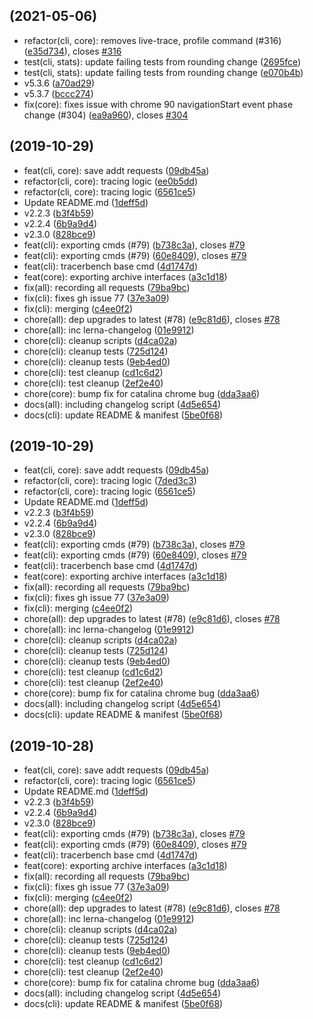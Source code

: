 ##  (2021-05-06)

* refactor(cli, core): removes live-trace, profile command (#316) ([e35d734](https://github.com/tracerbench/tracerbench/commit/e35d734)), closes [#316](https://github.com/tracerbench/tracerbench/issues/316)
* test(cli, stats): update failing tests from rounding change ([2695fce](https://github.com/tracerbench/tracerbench/commit/2695fce))
* test(cli, stats): update failing tests from rounding change ([e070b4b](https://github.com/tracerbench/tracerbench/commit/e070b4b))
* v5.3.6 ([a70ad29](https://github.com/tracerbench/tracerbench/commit/a70ad29))
* v5.3.7 ([bccc274](https://github.com/tracerbench/tracerbench/commit/bccc274))
* fix(core): fixes issue with chrome 90 navigationStart event phase change (#304) ([ea9a960](https://github.com/tracerbench/tracerbench/commit/ea9a960)), closes [#304](https://github.com/tracerbench/tracerbench/issues/304)



## (2019-10-29)

- feat(cli, core): save addt requests ([09db45a](https://github.com/tracerbench/tracerbench/commit/09db45a))
- refactor(cli, core): tracing logic ([ee0b5dd](https://github.com/tracerbench/tracerbench/commit/ee0b5dd))
- refactor(cli, core): tracing logic ([6561ce5](https://github.com/tracerbench/tracerbench/commit/6561ce5))
- Update README.md ([1deff5d](https://github.com/tracerbench/tracerbench/commit/1deff5d))
- v2.2.3 ([b3f4b59](https://github.com/tracerbench/tracerbench/commit/b3f4b59))
- v2.2.4 ([6b9a9d4](https://github.com/tracerbench/tracerbench/commit/6b9a9d4))
- v2.3.0 ([828bce9](https://github.com/tracerbench/tracerbench/commit/828bce9))
- feat(cli): exporting cmds (#79) ([b738c3a](https://github.com/tracerbench/tracerbench/commit/b738c3a)), closes [#79](https://github.com/tracerbench/tracerbench/issues/79)
- feat(cli): exporting cmds (#79) ([60e8409](https://github.com/tracerbench/tracerbench/commit/60e8409)), closes [#79](https://github.com/tracerbench/tracerbench/issues/79)
- feat(cli): tracerbench base cmd ([4d1747d](https://github.com/tracerbench/tracerbench/commit/4d1747d))
- feat(core): exporting archive interfaces ([a3c1d18](https://github.com/tracerbench/tracerbench/commit/a3c1d18))
- fix(all): recording all requests ([79ba9bc](https://github.com/tracerbench/tracerbench/commit/79ba9bc))
- fix(cli): fixes gh issue 77 ([37e3a09](https://github.com/tracerbench/tracerbench/commit/37e3a09))
- fix(cli): merging ([c4ee0f2](https://github.com/tracerbench/tracerbench/commit/c4ee0f2))
- chore(all): dep upgrades to latest (#78) ([e9c81d6](https://github.com/tracerbench/tracerbench/commit/e9c81d6)), closes [#78](https://github.com/tracerbench/tracerbench/issues/78)
- chore(all): inc lerna-changelog ([01e9912](https://github.com/tracerbench/tracerbench/commit/01e9912))
- chore(cli): cleanup scripts ([d4ca02a](https://github.com/tracerbench/tracerbench/commit/d4ca02a))
- chore(cli): cleanup tests ([725d124](https://github.com/tracerbench/tracerbench/commit/725d124))
- chore(cli): cleanup tests ([9eb4ed0](https://github.com/tracerbench/tracerbench/commit/9eb4ed0))
- chore(cli): test cleanup ([cd1c6d2](https://github.com/tracerbench/tracerbench/commit/cd1c6d2))
- chore(cli): test cleanup ([2ef2e40](https://github.com/tracerbench/tracerbench/commit/2ef2e40))
- chore(core): bump fix for catalina chrome bug ([dda3aa6](https://github.com/tracerbench/tracerbench/commit/dda3aa6))
- docs(all): including changelog script ([4d5e654](https://github.com/tracerbench/tracerbench/commit/4d5e654))
- docs(cli): update README & manifest ([5be0f68](https://github.com/tracerbench/tracerbench/commit/5be0f68))

## (2019-10-29)

- feat(cli, core): save addt requests ([09db45a](https://github.com/tracerbench/tracerbench/commit/09db45a))
- refactor(cli, core): tracing logic ([7ded3c3](https://github.com/tracerbench/tracerbench/commit/7ded3c3))
- refactor(cli, core): tracing logic ([6561ce5](https://github.com/tracerbench/tracerbench/commit/6561ce5))
- Update README.md ([1deff5d](https://github.com/tracerbench/tracerbench/commit/1deff5d))
- v2.2.3 ([b3f4b59](https://github.com/tracerbench/tracerbench/commit/b3f4b59))
- v2.2.4 ([6b9a9d4](https://github.com/tracerbench/tracerbench/commit/6b9a9d4))
- v2.3.0 ([828bce9](https://github.com/tracerbench/tracerbench/commit/828bce9))
- feat(cli): exporting cmds (#79) ([b738c3a](https://github.com/tracerbench/tracerbench/commit/b738c3a)), closes [#79](https://github.com/tracerbench/tracerbench/issues/79)
- feat(cli): exporting cmds (#79) ([60e8409](https://github.com/tracerbench/tracerbench/commit/60e8409)), closes [#79](https://github.com/tracerbench/tracerbench/issues/79)
- feat(cli): tracerbench base cmd ([4d1747d](https://github.com/tracerbench/tracerbench/commit/4d1747d))
- feat(core): exporting archive interfaces ([a3c1d18](https://github.com/tracerbench/tracerbench/commit/a3c1d18))
- fix(all): recording all requests ([79ba9bc](https://github.com/tracerbench/tracerbench/commit/79ba9bc))
- fix(cli): fixes gh issue 77 ([37e3a09](https://github.com/tracerbench/tracerbench/commit/37e3a09))
- fix(cli): merging ([c4ee0f2](https://github.com/tracerbench/tracerbench/commit/c4ee0f2))
- chore(all): dep upgrades to latest (#78) ([e9c81d6](https://github.com/tracerbench/tracerbench/commit/e9c81d6)), closes [#78](https://github.com/tracerbench/tracerbench/issues/78)
- chore(all): inc lerna-changelog ([01e9912](https://github.com/tracerbench/tracerbench/commit/01e9912))
- chore(cli): cleanup scripts ([d4ca02a](https://github.com/tracerbench/tracerbench/commit/d4ca02a))
- chore(cli): cleanup tests ([725d124](https://github.com/tracerbench/tracerbench/commit/725d124))
- chore(cli): cleanup tests ([9eb4ed0](https://github.com/tracerbench/tracerbench/commit/9eb4ed0))
- chore(cli): test cleanup ([cd1c6d2](https://github.com/tracerbench/tracerbench/commit/cd1c6d2))
- chore(cli): test cleanup ([2ef2e40](https://github.com/tracerbench/tracerbench/commit/2ef2e40))
- chore(core): bump fix for catalina chrome bug ([dda3aa6](https://github.com/tracerbench/tracerbench/commit/dda3aa6))
- docs(all): including changelog script ([4d5e654](https://github.com/tracerbench/tracerbench/commit/4d5e654))
- docs(cli): update README & manifest ([5be0f68](https://github.com/tracerbench/tracerbench/commit/5be0f68))

## (2019-10-28)

- feat(cli, core): save addt requests ([09db45a](https://github.com/tracerbench/tracerbench/commit/09db45a))
- refactor(cli, core): tracing logic ([6561ce5](https://github.com/tracerbench/tracerbench/commit/6561ce5))
- Update README.md ([1deff5d](https://github.com/tracerbench/tracerbench/commit/1deff5d))
- v2.2.3 ([b3f4b59](https://github.com/tracerbench/tracerbench/commit/b3f4b59))
- v2.2.4 ([6b9a9d4](https://github.com/tracerbench/tracerbench/commit/6b9a9d4))
- v2.3.0 ([828bce9](https://github.com/tracerbench/tracerbench/commit/828bce9))
- feat(cli): exporting cmds (#79) ([b738c3a](https://github.com/tracerbench/tracerbench/commit/b738c3a)), closes [#79](https://github.com/tracerbench/tracerbench/issues/79)
- feat(cli): exporting cmds (#79) ([60e8409](https://github.com/tracerbench/tracerbench/commit/60e8409)), closes [#79](https://github.com/tracerbench/tracerbench/issues/79)
- feat(cli): tracerbench base cmd ([4d1747d](https://github.com/tracerbench/tracerbench/commit/4d1747d))
- feat(core): exporting archive interfaces ([a3c1d18](https://github.com/tracerbench/tracerbench/commit/a3c1d18))
- fix(all): recording all requests ([79ba9bc](https://github.com/tracerbench/tracerbench/commit/79ba9bc))
- fix(cli): fixes gh issue 77 ([37e3a09](https://github.com/tracerbench/tracerbench/commit/37e3a09))
- fix(cli): merging ([c4ee0f2](https://github.com/tracerbench/tracerbench/commit/c4ee0f2))
- chore(all): dep upgrades to latest (#78) ([e9c81d6](https://github.com/tracerbench/tracerbench/commit/e9c81d6)), closes [#78](https://github.com/tracerbench/tracerbench/issues/78)
- chore(all): inc lerna-changelog ([01e9912](https://github.com/tracerbench/tracerbench/commit/01e9912))
- chore(cli): cleanup scripts ([d4ca02a](https://github.com/tracerbench/tracerbench/commit/d4ca02a))
- chore(cli): cleanup tests ([725d124](https://github.com/tracerbench/tracerbench/commit/725d124))
- chore(cli): cleanup tests ([9eb4ed0](https://github.com/tracerbench/tracerbench/commit/9eb4ed0))
- chore(cli): test cleanup ([cd1c6d2](https://github.com/tracerbench/tracerbench/commit/cd1c6d2))
- chore(cli): test cleanup ([2ef2e40](https://github.com/tracerbench/tracerbench/commit/2ef2e40))
- chore(core): bump fix for catalina chrome bug ([dda3aa6](https://github.com/tracerbench/tracerbench/commit/dda3aa6))
- docs(all): including changelog script ([4d5e654](https://github.com/tracerbench/tracerbench/commit/4d5e654))
- docs(cli): update README & manifest ([5be0f68](https://github.com/tracerbench/tracerbench/commit/5be0f68))
